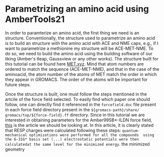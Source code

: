 # Parametrizing an amino acid using AmberTools21

In order to paramterize an amino acid, the first thing we need
is an structure. Conventionally, the structure used to parametrize
an amino acid is to build an structure with the amino acid with
ACE and NME caps, e.g., if I want to parametrize a methionine my
structure will be ACE-MET-NME. To do so, we need to build the amino
acid using the building software of our liking (Amber's tleap, 
Gaussview or any other works). The structure built for this tutorial
can be found here [MET.xyz](https://drive.google.com/file/d/14VTesUlBdBR3O2gln5xxqVhOX5dlqAq7/view?usp=sharing).
Mind that atom numbers are ordered to match the sequence (ACE-MET-NME), and
that in the case of the aminoacid, the atom number of the atoms of MET
match the order in which they appear in GROMACS. The order of the atoms
will be important for future steps.

Once the structure is built, one must follow the steps mentioned in the
artcile of the force field selected. To easily find which paper one should
follow, one can directly find it referenced in the `forcefield.doc` file
present in each force field directory present in the `${gromacs-path}/share/
gromacs/top/${force-field}.ff` directory. Since in this tutorial we are
interested in obtaining parameters for the Amber99SB*-ILDN force field,
[this](https://onlinelibrary.wiley.com/doi/full/10.1002/1096-987X%28200009%2921%3A12%3C1049%3A%3AAID-JCC3%3E3.0.CO%3B2-F)
is the article we should be looking at. In this article, it is clearly 
stated that RESP charges were calculated following these steps: 
`quantum-mechanical optimizations were performed for all the compounds 
using the 6-31G* basis set (...) electrostatic potentials were then 
calculatedat the same level for the minimized energy`.
the minimized geometry


